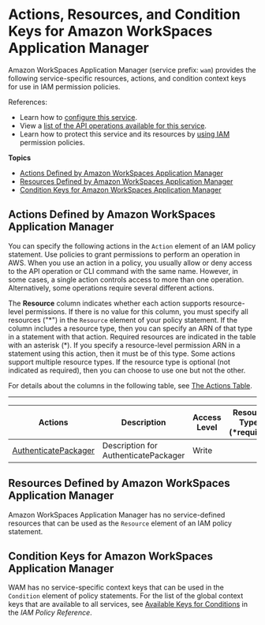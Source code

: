 # Actions, Resources, and Condition Keys for Amazon WorkSpaces Application Manager<a name="list_amazonworkspacesapplicationmanager"></a>

Amazon WorkSpaces Application Manager \(service prefix: `wam`\) provides the following service\-specific resources, actions, and condition context keys for use in IAM permission policies\.

References:
+ Learn how to [configure this service](https://docs.aws.amazon.com/wam/latest/adminguide/)\.
+ View a [list of the API operations available for this service](https://docs.aws.amazon.com/wam/latest/APIReference/)\.
+ Learn how to protect this service and its resources by [using IAM](https://docs.aws.amazon.com/wam/latest/adminguide/access_permissions.html) permission policies\.

**Topics**
+ [Actions Defined by Amazon WorkSpaces Application Manager](#amazonworkspacesapplicationmanager-actions-as-permissions)
+ [Resources Defined by Amazon WorkSpaces Application Manager](#amazonworkspacesapplicationmanager-resources-for-iam-policies)
+ [Condition Keys for Amazon WorkSpaces Application Manager](#amazonworkspacesapplicationmanager-policy-keys)

## Actions Defined by Amazon WorkSpaces Application Manager<a name="amazonworkspacesapplicationmanager-actions-as-permissions"></a>

You can specify the following actions in the `Action` element of an IAM policy statement\. Use policies to grant permissions to perform an operation in AWS\. When you use an action in a policy, you usually allow or deny access to the API operation or CLI command with the same name\. However, in some cases, a single action controls access to more than one operation\. Alternatively, some operations require several different actions\.

The **Resource** column indicates whether each action supports resource\-level permissions\. If there is no value for this column, you must specify all resources \("\*"\) in the `Resource` element of your policy statement\. If the column includes a resource type, then you can specify an ARN of that type in a statement with that action\. Required resources are indicated in the table with an asterisk \(\*\)\. If you specify a resource\-level permission ARN in a statement using this action, then it must be of this type\. Some actions support multiple resource types\. If the resource type is optional \(not indicated as required\), then you can choose to use one but not the other\.

For details about the columns in the following table, see [The Actions Table](reference_policies_actions-resources-contextkeys.md#actions_table)\.


****  

| Actions | Description | Access Level | Resource Types \(\*required\) | Condition Keys | Dependent Actions | 
| --- | --- | --- | --- | --- | --- | 
|   [ AuthenticatePackager ](https://docs.aws.amazon.com/wam/latest/APIReference/API_AuthenticatePackager.html)  | Description for AuthenticatePackager | Write |  |  |  | 

## Resources Defined by Amazon WorkSpaces Application Manager<a name="amazonworkspacesapplicationmanager-resources-for-iam-policies"></a>

Amazon WorkSpaces Application Manager has no service\-defined resources that can be used as the `Resource` element of an IAM policy statement\.

## Condition Keys for Amazon WorkSpaces Application Manager<a name="amazonworkspacesapplicationmanager-policy-keys"></a>

WAM has no service\-specific context keys that can be used in the `Condition` element of policy statements\. For the list of the global context keys that are available to all services, see [Available Keys for Conditions](reference_policies_condition-keys.html#AvailableKeys) in the *IAM Policy Reference*\.